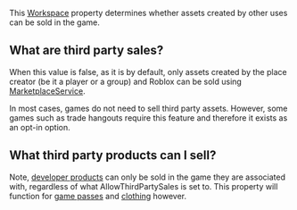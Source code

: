 This [Workspace](https://developer.roblox.com/en-us/api-reference/class/Workspace) property determines whether assets created by other uses can be sold in the game.

What are third party sales?
---------------------------

When this value is false, as it is by default, only assets created by the place creator (be it a player or a group) and Roblox can be sold using [MarketplaceService](https://developer.roblox.com/en-us/api-reference/class/MarketplaceService).

In most cases, games do not need to sell third party assets. However, some games such as trade hangouts require this feature and therefore it exists as an opt-in option.

What third party products can I sell?
-------------------------------------

Note, [developer products](https://developer.roblox.com/en-us/articles/Developer-Products-–-In-Game-Purchases) can only be sold in the game they are associated with, regardless of what AllowThirdPartySales is set to. This property will function for [game passes](https://developer.roblox.com/en-us/articles/Game-Passes-–-Abilities-and-Bonuses) and [clothing](https://developer.roblox.com/en-us/articles/How-to-Make-Shirts-and-Pants-for-Roblox-Characters) however.